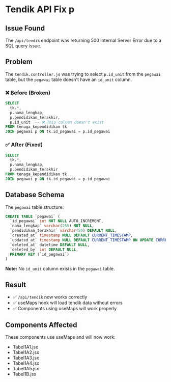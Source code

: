 # Tendik API Fix p

## Issue Found

The `/api/tendik` endpoint was returning 500 Internal Server Error due to a SQL query issue.

## Problem

The `tendik.controller.js` was trying to select `p.id_unit` from the `pegawai` table, but the `pegawai` table doesn't have an `id_unit` column.

### ❌ Before (Broken)
```sql
SELECT 
  tk.*,
  p.nama_lengkap,
  p.pendidikan_terakhir,
  p.id_unit  -- ❌ This column doesn't exist
FROM tenaga_kependidikan tk
JOIN pegawai p ON tk.id_pegawai = p.id_pegawai
```

### ✅ After (Fixed)
```sql
SELECT 
  tk.*,
  p.nama_lengkap,
  p.pendidikan_terakhir
FROM tenaga_kependidikan tk
JOIN pegawai p ON tk.id_pegawai = p.id_pegawai
```

## Database Schema

The `pegawai` table structure:
```sql
CREATE TABLE `pegawai` (
  `id_pegawai` int NOT NULL AUTO_INCREMENT,
  `nama_lengkap` varchar(255) NOT NULL,
  `pendidikan_terakhir` varchar(50) DEFAULT NULL,
  `created_at` timestamp NULL DEFAULT CURRENT_TIMESTAMP,
  `updated_at` timestamp NULL DEFAULT CURRENT_TIMESTAMP ON UPDATE CURRENT_TIMESTAMP,
  `deleted_at` datetime DEFAULT NULL,
  `deleted_by` int DEFAULT NULL,
  PRIMARY KEY (`id_pegawai`)
)
```

**Note:** No `id_unit` column exists in the `pegawai` table.

## Result

- ✅ `/api/tendik` now works correctly
- ✅ useMaps hook will load tendik data without errors
- ✅ Components using useMaps will work properly

## Components Affected

These components use useMaps and will now work:
- Tabel1A1.jsx
- Tabel1A2.jsx
- Tabel1A3.jsx
- Tabel1A4.jsx
- Tabel1A5.jsx
- Tabel1B.jsx

